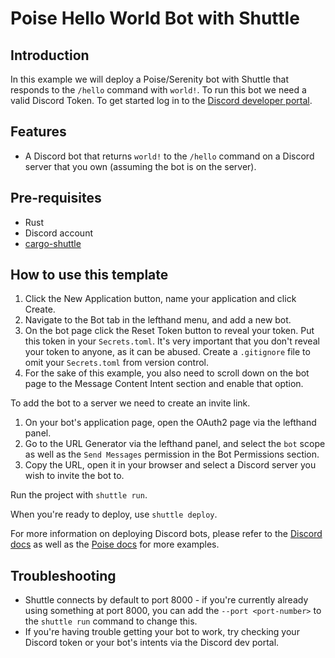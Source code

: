# Poise Hello World Bot with Shuttle

## Introduction

In this example we will deploy a Poise/Serenity bot with Shuttle that responds to the `/hello` command with `world!`. To run this bot we need a valid Discord Token. To get started log in to the [Discord developer portal](https://discord.com/developers/applications).

## Features

- A Discord bot that returns `world!` to the `/hello` command on a Discord server that you own (assuming the bot is on the server).

## Pre-requisites

- Rust
- Discord account
- [cargo-shuttle](https://www.shuttle.dev)

## How to use this template

1. Click the New Application button, name your application and click Create.
2. Navigate to the Bot tab in the lefthand menu, and add a new bot.
3. On the bot page click the Reset Token button to reveal your token. Put this token in your `Secrets.toml`. It's very important that you don't reveal your token to anyone, as it can be abused. Create a `.gitignore` file to omit your `Secrets.toml` from version control.
4. For the sake of this example, you also need to scroll down on the bot page to the Message Content Intent section and enable that option.

To add the bot to a server we need to create an invite link.

1. On your bot's application page, open the OAuth2 page via the lefthand panel.
2. Go to the URL Generator via the lefthand panel, and select the `bot` scope as well as the `Send Messages` permission in the Bot Permissions section.
3. Copy the URL, open it in your browser and select a Discord server you wish to invite the bot to.

Run the project with `shuttle run`.

When you're ready to deploy, use `shuttle deploy`.

For more information on deploying Discord bots, please refer to the [Discord docs](https://discord.com/developers/docs/getting-started) as well as the [Poise docs](https://docs.rs/poise) for more examples.

## Troubleshooting

- Shuttle connects by default to port 8000 - if you're currently already using something at port 8000, you can add
  the `--port <port-number>` to the `shuttle run` command to change this.
- If you're having trouble getting your bot to work, try checking your Discord token or your bot's intents via the Discord dev portal.
